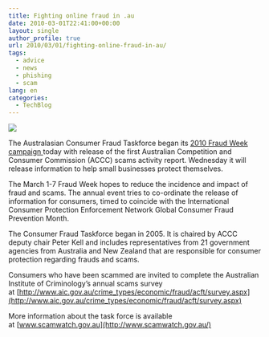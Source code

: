 ```yaml
---
title: Fighting online fraud in .au
date: 2010-03-01T22:41:00+00:00
layout: single
author_profile: true
url: 2010/03/01/fighting-online-fraud-in-au/
tags:
  - advice
  - news
  - phishing
  - scam
lang: en
categories: 
  - TechBlog
---
```

[![](http://1.bp.blogspot.com/_vaUVXcmC3OI/S4w7K2sT8KI/AAAAAAAABDM/bgG1L2rwyro/s640/ScamWatch-banner.GIF)](http://1.bp.blogspot.com/_vaUVXcmC3OI/S4w7K2sT8KI/AAAAAAAABDM/bgG1L2rwyro/s1600-h/ScamWatch-banner.GIF)

The Australasian Consumer Fraud Taskforce began its [2010 Fraud Week campaign ](http://www.accc.gov.au/content/index.phtml/itemId/916070)today with release of the first Australian Competition and Consumer Commission (ACCC) scams activity report. Wednesday it will release information to help small businesses protect themselves.

The March 1-7 Fraud Week hopes to reduce the incidence and impact of fraud and scams. The annual event tries to co-ordinate the release of information for consumers, timed to coincide with the International Consumer Protection Enforcement Network Global Consumer Fraud Prevention Month.

The Consumer Fraud Taskforce began in 2005. It is chaired by ACCC deputy chair Peter Kell and includes representatives from 21 government agencies from Australia and New Zealand that are responsible for consumer protection regarding frauds and scams.

Consumers who have been scammed are invited to complete the Australian Institute of Criminology’s annual scams survey at [http://www.aic.gov.au/crime_types/economic/fraud/acft/survey.aspx](http://www.aic.gov.au/crime_types/economic/fraud/acft/survey.aspx)

More information about the task force is available at [www.scamwatch.gov.au](http://www.scamwatch.gov.au/)